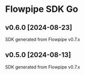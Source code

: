 # Flowpipe SDK Go

## v0.6.0 [2024-08-23]

SDK generated from Flowpipe v0.7.x

## v0.5.0 [2024-08-13]

SDK generated from Flowpipe v0.7.x
